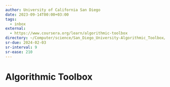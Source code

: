 ```yaml
---
author: University of California San Diego
date: 2023-09-14T00:00+03:00
tags:
  - inbox
external:
  - https://www.coursera.org/learn/algorithmic-toolbox
directory: ~/Computer/science/San_Diego_University-Algorithmic_Toolbox/
sr-due: 2024-02-03
sr-interval: 9
sr-ease: 210
---
```


# Algorithmic Toolbox
